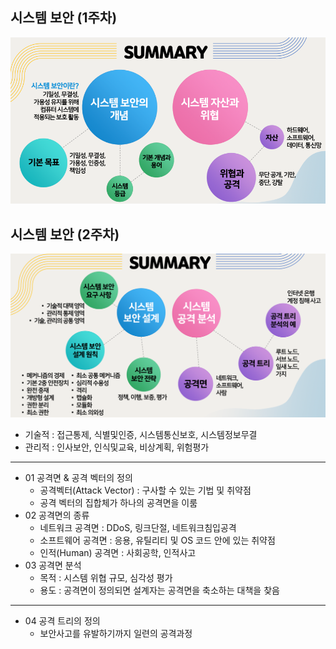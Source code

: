 ## 시스템 보안 (1주차)

![img.png](img/hycu/sys0310v1.png)

## 시스템 보안 (2주차)

![img_1.png](img/hycu/sys0310v2.png)

- 기술적 : 접근통제, 식별및인증, 시스템통신보호, 시스템정보무결
- 관리적 : 인사보안, 인식및교육, 비상계획, 위험평가

--- 
- 01 공격면 & 공격 벡터의 정의
  * 공격벡터(Attack Vector) : 구사할 수 있는 기법 및 취약점
  * 공격 벡터의 집합체가 하나의 공격면을 이룸 
- 02 공격면의 종류
  * 네트워크 공격면 : DDoS, 링크단절, 네트워크침입공격
  * 소프트웨어 공격면 : 응용, 유틸리티 및 OS 코드 안에 있는 취약점
  * 인적(Human) 공격면 : 사회공학, 인적사고
- 03 공격면 분석
  * 목적 : 시스템 위협 규모, 심각성 평가
  * 용도 : 공격면이 정의되면 설계자는 공격면을 축소하는 대책을 찾음

---

- 04 공격 트리의 정의
  * 보안사고를 유발하기까지 일련의 공격과정
  




